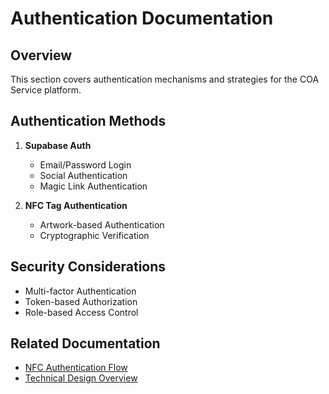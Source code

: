 # Authentication Documentation

## Overview
This section covers authentication mechanisms and strategies for the COA Service platform.

## Authentication Methods
1. **Supabase Auth**
   - Email/Password Login
   - Social Authentication
   - Magic Link Authentication

2. **NFC Tag Authentication**
   - Artwork-based Authentication
   - Cryptographic Verification

## Security Considerations
- Multi-factor Authentication
- Token-based Authorization
- Role-based Access Control

## Related Documentation
- [NFC Authentication Flow](/nfc-certification/authentication-flow.md)
- [Technical Design Overview](/technical-design/overview.md) 